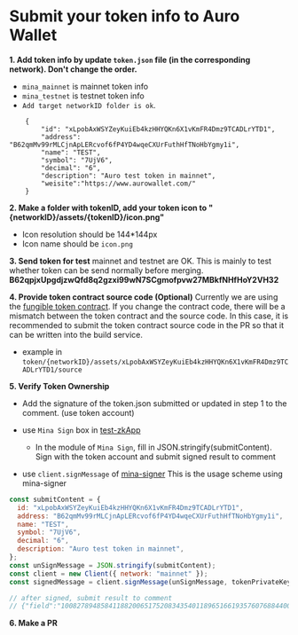 # Submit your token info to Auro Wallet

**1. Add token info by update `token.json` file (in the corresponding network). Don't change the order.**

- `mina_mainnet` is mainnet token info
- `mina_testnet` is testnet token info
- `Add target networkID folder is ok`.

```
    {
        "id": "xLpobAxWSYZeyKuiEb4kzHHYQKn6X1vKmFR4Dmz9TCADLrYTD1",
        "address": "B62qmMv99rMLCjnApLERcvof6fP4YD4wqeCXUrFuthHfTNoHbYgmy1i",
        "name": "TEST",
        "symbol": "7UjV6",
        "decimal": "6",
        "description": "Auro test token in mainnet",
        "weisite":"https://www.aurowallet.com/"
    }
```

**2. Make a folder with tokenID, add your token icon to "{networkID}/assets/{tokenID}/icon.png"**

- Icon resolution should be 144\*144px
- Icon name should be `icon.png`

**3. Send token for test**
mainnet and testnet are OK. This is mainly to test whether token can be send normally before merging.
**B62qpjxUpgdjzwQfd8q2gzxi99wN7SCgmofpvw27MBkfNHfHoY2VH32**

**4. Provide token contract source code (Optional)**
Currently we are using the [fungible token contract](https://github.com/MinaFoundation/mina-fungible-token/releases/tag/v1.0.0). If you change the contract code, there will be a mismatch between the token contract and the source code. In this case, it is recommended to submit the token contract source code in the PR so that it can be written into the build service.

- example in `token/{networkID}/assets/xLpobAxWSYZeyKuiEb4kzHHYQKn6X1vKmFR4Dmz9TCADLrYTD1/source`

**5. Verify Token Ownership**

- Add the signature of the token.json submitted or updated in step 1 to the comment. (use token account)

- use `Mina Sign` box in [test-zkApp](https://test-zkapp.aurowallet.com/)
  - In the module of `Mina Sign`, fill in JSON.stringify(submitContent). Sign with the token account and submit signed result to comment
- use `client.signMessage` of [mina-signer](https://www.npmjs.com/package/mina-signer)
  This is the usage scheme using mina-signer

```js
const submitContent = {
  id: "xLpobAxWSYZeyKuiEb4kzHHYQKn6X1vKmFR4Dmz9TCADLrYTD1",
  address: "B62qmMv99rMLCjnApLERcvof6fP4YD4wqeCXUrFuthHfTNoHbYgmy1i",
  name: "TEST",
  symbol: "7UjV6",
  decimal: "6",
  description: "Auro test token in mainnet",
};
const unSignMessage = JSON.stringify(submitContent);
const client = new Client({ network: "mainnet" });
const signedMessage = client.signMessage(unSignMessage, tokenPrivateKey);

// after signed, submit result to comment
// {"field":"10082789485841188200651752083435401189651661935760768844006925598425995295018","scalar":"13559698666955008071097956591497128241909562564253145138590504826423557135826"}
```

**6. Make a PR**